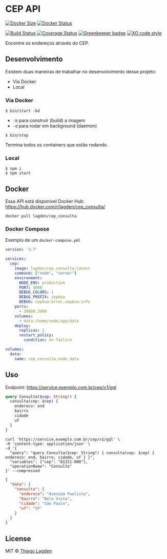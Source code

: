 # CEP API

[![Docker Size][docker-img]][docker]
[![Docker Status][dockerv-img]][dockerv]

[![Build Status][ci-img]][ci]
[![Coverage Status][coveralls-img]][coveralls]
[![Greenkeeper badge][greenkeeper-img]][greenkeeper]
[![XO code style][xo-img]][xo]

[docker-img]:          https://images.microbadger.com/badges/image/lagden/cep_consulta:latest.svg
[docker]:              https://microbadger.com/images/lagden/cep_consulta:latest
[dockerv-img]:         https://images.microbadger.com/badges/version/lagden/cep_consulta:latest.svg
[dockerv]:             https://microbadger.com/images/lagden/cep_consulta:latest
[ci-img]:              https://travis-ci.org/lagden/cep-koa-api.svg
[ci]:                  https://travis-ci.org/lagden/cep-koa-api
[coveralls-img]:       https://coveralls.io/repos/github/lagden/cep-koa-api/badge.svg?branch=master
[coveralls]:           https://coveralls.io/github/lagden/cep-koa-api?branch=master
[xo-img]:              https://img.shields.io/badge/code_style-XO-5ed9c7.svg
[xo]:                  https://github.com/sindresorhus/xo
[greenkeeper-img]:     https://badges.greenkeeper.io/lagden/koa-error.svg
[greenkeeper]:         https://greenkeeper.io/


Encontre os endereços através do CEP.


## Desenvolvimento

Existem duas maneiras de trabalhar no desenvolvimento desse projeto:

- Via Docker
- Local


### Via Docker

```
$ bin/start -bd
```

- `-b` para construir (build) a imagem
- `-d` para rodar em background (daemon)


```
$ bin/stop
```

Termina todos os containers que estão rodando.


### Local

```
$ npm i
$ npm start
```


## Docker

Essa API está disponível Docker Hub: https://hub.docker.com/r/lagden/cep_consulta/

```shell
docker pull lagden/cep_consulta
```


### Docker Compose

Exemplo de um `docker-compose.yml`

```yaml
version: '3.7'

services:
  cep:
    image: lagden/cep_consulta:latest
    command: ["node", "server"]
    environment:
      NODE_ENV: production
      PORT: 3000
      DEBUG_COLORS: 1
      DEBUG_PREFIX: cepkoa
      DEBUG: cepkoa:error,cepkoa:info
    ports:
      - 30008:3000
    volumes:
      - data:/home/node/app/data
    deploy:
      replicas: 1
      restart_policy:
        condition: on-failure

volumes:
  data:
    name: cep_consulta_node_data
```


## Uso

Endpoint: https://service.exemplo.com.br/cep/v1/gql


```graphql
query Consulta($cep: String!) {
  consulta(cep: $cep) {
    endereco: end
    bairro
    cidade
    uf
  }
}
```


```shell
curl 'https://service.exemplo.com.br/cep/v1/gql' \
-H 'content-type: application/json' \
-d '{
  "query": "query Consulta($cep: String!) { consulta(cep: $cep) { endereco: end, bairro, cidade, uf } }",
  "variables": {"cep": "01311-000"},
  "operationName": "Consulta"
}' --compressed
```


```json
{
  "data": {
    "consulta": {
      "endereco": "Avenida Paulista",
      "bairro": "Bela Vista",
      "cidade": "São Paulo",
      "uf": "SP"
    }
  }
}
```


## License

MIT © [Thiago Lagden](http://lagden.in)
